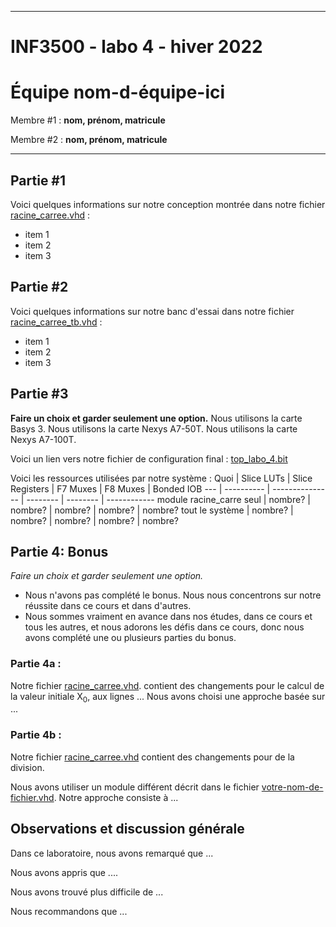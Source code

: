 
------------------------------------------------------------------------

# INF3500 - labo 4 - hiver 2022
# Équipe **nom-d-équipe-ici**

Membre #1 : **nom, prénom, matricule**

Membre #2 : **nom, prénom, matricule**

------------------------------------------------------------------------

## Partie #1

Voici quelques informations sur notre conception montrée dans notre fichier [racine_carree.vhd](sources/racine_carree.vhd) :
- item 1
- item 2
- item 3

## Partie #2

Voici quelques informations sur notre banc d'essai dans notre fichier [racine_carree_tb.vhd](sources/racine_carree_tb.vhd) :
- item 1
- item 2
- item 3

## Partie #3

**Faire un choix et garder seulement une option.**
Nous utilisons la carte Basys 3.
Nous utilisons la carte Nexys A7-50T.
Nous utilisons la carte Nexys A7-100T.

Voici un lien vers notre fichier de configuration final : [top_labo_4.bit](synthese-implementation/top_labo_4.bit)

Voici les ressources utilisées par notre système :
Quoi | Slice LUTs | Slice Registers | F7 Muxes | F8 Muxes | Bonded IOB
--- | ---------- | --------------- | -------- | -------- | ------------
module racine_carre seul | nombre?    | nombre?         | nombre?  | nombre?  | nombre?
tout le système | nombre?    | nombre?         | nombre?  | nombre?  | nombre?

## Partie 4: Bonus

*Faire un choix et garder seulement une option.*
- Nous n'avons pas complété le bonus. Nous nous concentrons sur notre réussite dans ce cours et dans d'autres.
- Nous sommes vraiment en avance dans nos études, dans ce cours et tous les autres, et nous adorons les défis dans ce cours, donc nous avons complété une ou plusieurs parties du bonus.

### Partie 4a :

Notre fichier [racine_carree.vhd](sources/racine_carree.vhd). contient des changements pour le calcul de la valeur initiale X<sub>0</sub>, aux lignes ... Nous avons choisi une approche basée sur ...

### Partie 4b :

Notre fichier [racine_carree.vhd](sources/racine_carree.vhd) contient des changements pour de la division.

Nous avons utiliser un module différent décrit dans le fichier [votre-nom-de-fichier.vhd](sources/votre-nom-de-fichier.vhd). Notre approche consiste à ...

## Observations et discussion générale

Dans ce laboratoire, nous avons remarqué que ...

Nous avons appris que ....

Nous avons trouvé plus difficile de ...

Nous recommandons que ...


